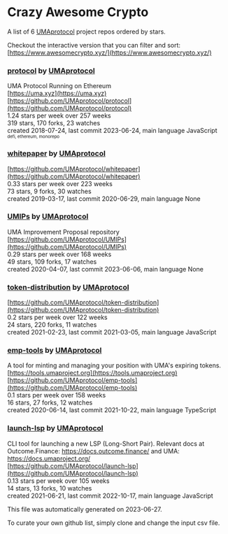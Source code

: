 # Crazy Awesome Crypto
A list of 6 [UMAprotocol](https://github.com/UMAprotocol) project repos ordered by stars.  

Checkout the interactive version that you can filter and sort: 
[https://www.awesomecrypto.xyz/](https://www.awesomecrypto.xyz/)  


### [protocol](https://github.com/UMAprotocol/protocol) by [UMAprotocol](https://github.com/UMAprotocol)  
UMA Protocol Running on Ethereum  
[https://uma.xyz](https://uma.xyz)  
[https://github.com/UMAprotocol/protocol](https://github.com/UMAprotocol/protocol)  
1.24 stars per week over 257 weeks  
319 stars, 170 forks, 23 watches  
created 2018-07-24, last commit 2023-06-24, main language JavaScript  
<sub><sup>defi, ethereum, monorepo</sup></sub>


### [whitepaper](https://github.com/UMAprotocol/whitepaper) by [UMAprotocol](https://github.com/UMAprotocol)  
  
[https://github.com/UMAprotocol/whitepaper](https://github.com/UMAprotocol/whitepaper)  
0.33 stars per week over 223 weeks  
73 stars, 9 forks, 30 watches  
created 2019-03-17, last commit 2020-06-29, main language None  


### [UMIPs](https://github.com/UMAprotocol/UMIPs) by [UMAprotocol](https://github.com/UMAprotocol)  
UMA Improvement Proposal repository  
[https://github.com/UMAprotocol/UMIPs](https://github.com/UMAprotocol/UMIPs)  
0.29 stars per week over 168 weeks  
49 stars, 109 forks, 17 watches  
created 2020-04-07, last commit 2023-06-06, main language None  


### [token-distribution](https://github.com/UMAprotocol/token-distribution) by [UMAprotocol](https://github.com/UMAprotocol)  
  
[https://github.com/UMAprotocol/token-distribution](https://github.com/UMAprotocol/token-distribution)  
0.2 stars per week over 122 weeks  
24 stars, 220 forks, 11 watches  
created 2021-02-23, last commit 2021-03-05, main language JavaScript  


### [emp-tools](https://github.com/UMAprotocol/emp-tools) by [UMAprotocol](https://github.com/UMAprotocol)  
A tool for minting and managing your position with UMA's expiring tokens.  
[https://tools.umaproject.org](https://tools.umaproject.org)  
[https://github.com/UMAprotocol/emp-tools](https://github.com/UMAprotocol/emp-tools)  
0.1 stars per week over 158 weeks  
16 stars, 27 forks, 12 watches  
created 2020-06-14, last commit 2021-10-22, main language TypeScript  


### [launch-lsp](https://github.com/UMAprotocol/launch-lsp) by [UMAprotocol](https://github.com/UMAprotocol)  
CLI tool for launching a new LSP (Long-Short Pair). Relevant docs at Outcome.Finance: https://docs.outcome.finance/ and UMA: https://docs.umaproject.org/  
[https://github.com/UMAprotocol/launch-lsp](https://github.com/UMAprotocol/launch-lsp)  
0.13 stars per week over 105 weeks  
14 stars, 13 forks, 10 watches  
created 2021-06-21, last commit 2022-10-17, main language JavaScript  


This file was automatically generated on 2023-06-27.  

To curate your own github list, simply clone and change the input csv file.  